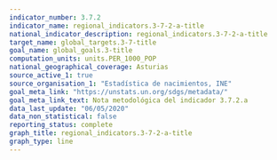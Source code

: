 ```yaml
---
indicator_number: 3.7.2
indicator_name: regional_indicators.3-7-2-a-title
national_indicator_description: regional_indicators.3-7-2-a-title
target_name: global_targets.3-7-title
goal_name: global_goals.3-title
computation_units: units.PER_1000_POP
national_geographical_coverage: Asturias
source_active_1: true
source_organisation_1: "Estadística de nacimientos, INE"
goal_meta_link: "https://unstats.un.org/sdgs/metadata/"
goal_meta_link_text: Nota metodológica del indicador 3.7.2.a
data_last_update: "06/05/2020"
data_non_statistical: false
reporting_status: complete
graph_title: regional_indicators.3-7-2-a-title
graph_type: line
---
```

